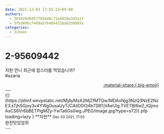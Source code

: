 ```yaml
---
date: 2021-12-03 17:55:22+09:00
authors:
  - 381028d6d57f85640c71e4020e3d5a1f
  - 5fb309bc7489a576484431ba8338807e
categories:
  - Jiheon
---
```


# 2-95609442

<div class="post-container" markdown="1">
<div class="content-container md-sidebar__scrollwrap" markdown="1">

지헌 언니 최근에 랍스터를 먹었습니까?<br>\#azaria

</div>
</div>

<div style="text-align: right;" markdown="1">
<a href="https://weverse.io/fromis9/fanpost/2-95609442" style="text-align: right;">:material-share:{.big-emoji}</a>
</div>
---

<div class="comments-container md-sidebar__scrollwrap" markdown="1">
<div class="comment" markdown="1">
<div class='id-container' markdown="1">
![](https://phinf.wevpstatic.net/MjAyMzA2MjZfMTQw/MDAxNjg3NzQ3NzE2NzE3.sTjhSGjoy3v4YWgOusaUyTJCAiIDDI34b7SBTjVAeUIg.TVETBI6wZ_tQjmoAsCS6Vr6bBETPlgMZy-YwTa6Gs0wg.JPEG/image.jpg?type=s72){ pfp loading=lazy }
**<span class="artist">지헌</span>** <small>Dec 03 2021, 17:55</small><br>
</div>
<div class='comment-body' markdown="1">
완전맛있었쥐
</div>
</div>
</div>
---
